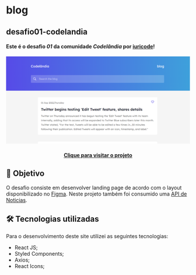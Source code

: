 # blog

## desafio01-codelandia

#### Este é o desafio _01_ da comunidade _Codelândia_ por [iuricode](https://github.com/iuricode)!

![Resultado final do projeto](public/imgs/projeto-final.png)

<h4 align="center"><a href="">Clique para visitar o projeto</a></h4>

## 🎯 Objetivo

O desafio consiste em desenvolver landing page de acordo com o layout disponibilizado no [Figma](https://www.figma.com/file/Yb9IBH56g7T1hdIyZ3BMNO/Desafios---Codelândia?node-id=1148%3A2). Neste projeto também foi consumido uma [API de Noticias](https://github.com/cyberboysumanjay/Inshorts-News-API).

## 🛠️ Tecnologias utilizadas

Para o desenvolvimento deste site utilizei as seguintes tecnologias:

- React JS;
- Styled Components;
- Axios;
- React Icons;
